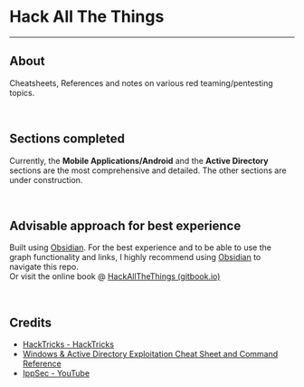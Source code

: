 # Hack All The Things
***
## About
Cheatsheets, References and notes on various red teaming/pentesting topics.
 
<br>

 ## Sections completed
 Currently, the **Mobile Applications/Android** and the **Active Directory**  sections are the most comprehensive and detailed. The other sections are under construction.
  
<br>

 
 ## Advisable approach for best experience
 Built using [Obsidian](https://obsidian.md/). For the best experience and to be able to use the graph functionality and links, I highly recommend using [Obsidian](https://obsidian.md/) to navigate this repo. 
 <br>
 Or visit the online book @ [HackAllTheThings (gitbook.io)](https://akenofu.gitbook.io/hackallthethings/)


<br>

## Credits
- [HackTricks - HackTricks](https://book.hacktricks.xyz/)
- [Windows & Active Directory Exploitation Cheat Sheet and Command Reference](https://casvancooten.com/posts/2020/11/windows-active-directory-exploitation-cheat-sheet-and-command-reference/)
- [IppSec - YouTube](https://www.youtube.com/channel/UCa6eh7gCkpPo5XXUDfygQQA)